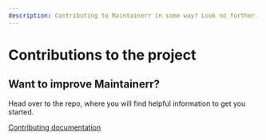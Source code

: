 ```yaml
---
description: Contributing to Maintainerr in some way? Look no further. All you need to get started is here in this page.
---
```

# Contributions to the project

## Want to improve Maintainerr?

Head over to the repo, where you will find helpful information to get you started.

[Contributing documentation](https://github.com/jorenn92/Maintainerr/blob/main/CONTRIBUTING.md)
